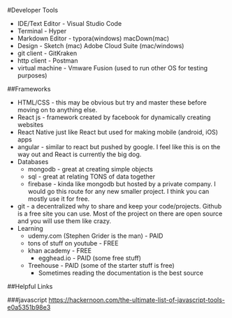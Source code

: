 #Developer Tools
- IDE/Text Editor - Visual Studio Code
- Terminal - Hyper
- Markdown Editor - typora(windows) macDown(mac) 
- Design - Sketch (mac) Adobe Cloud Suite (mac/windows)
- git client - GitKraken
- http client - Postman
- virtual machine - Vmware Fusion (used to run other OS for testing purposes)

##Frameworks
- HTML/CSS - this may be obvious but try and master these before moving on to anything else.
- React js - framework created by facebook for dynamically creating websites 
- React Native just like React but used for making mobile (android, iOS) apps
- angular - similar to react but pushed by google. I feel like this is on the way out and React is currently the big dog.
- Databases
	-  mongodb - great at creating simple objects
	-  sql - great at relating TONS of data together
	-  firebase - kinda like mongodb but hosted by a private company. I would go this route for any new smaller project. I think you can mostly use it for free.
- git - a decentralized why to share and keep your code/projects. Github is a free site you can use. Most of the project on there are open source and you will use them like crazy.
- Learning
	 - udemy.com (Stephen Grider is the man) - PAID
	 - tons of stuff on youtube  - FREE
	 - khan academy - FREE
         - egghead.io - PAID (some free stuff)
	 - Treehouse - PAID (some of the starter stuff is free)
        - Sometimes reading the documentation is the best source

##Helpful Links

###javascript
https://hackernoon.com/the-ultimate-list-of-javascript-tools-e0a5351b98e3

